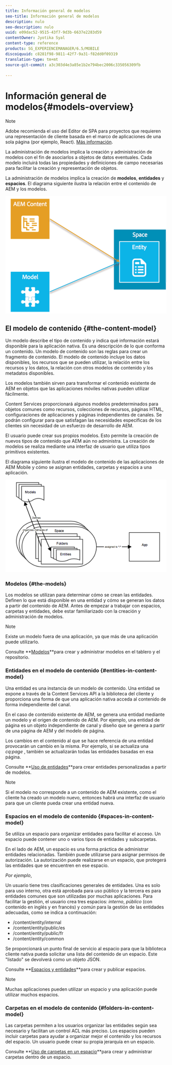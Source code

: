 ```yaml
---
title: Información general de modelos
seo-title: Información general de modelos
description: nulo
seo-description: nulo
uuid: e09dac52-9515-43f7-9d3b-6637e2283d59
contentOwner: Jyotika Syal
content-type: reference
products: SG_EXPERIENCEMANAGER/6.5/MOBILE
discoiquuid: c8281f98-9811-42f7-9a31-f82dd0f09319
translation-type: tm+mt
source-git-commit: a3c303d4e3a85e1b2e794bec2006c335056309fb

---
```



# Información general de modelos{#models-overview}

>[!NOTE]
>
>Adobe recomienda el uso del Editor de SPA para proyectos que requieren una representación de cliente basada en el marco de aplicaciones de una sola página (por ejemplo, React). [Más información](/help/sites-developing/spa-overview.md).

La administración de modelos implica la creación y administración de modelos con el fin de asociarlos a objetos de datos eventuales. Cada modelo incluirá todas las propiedades y definiciones de campo necesarias para facilitar la creación y representación de objetos.

La administración de modelos implica la creación de **modelos**, **entidades** y **espacios**. El diagrama siguiente ilustra la relación entre el contenido de AEM y los modelos.

![chlimage_1-81](assets/chlimage_1-81.png)

## El modelo de contenido {#the-content-model}

Un modelo describe el tipo de contenido y indica qué información estará disponible para la aplicación nativa. Es una descripción de lo que conforma un contenido. Un modelo de contenido son las reglas para crear un fragmento de contenido. El modelo de contenido incluye los datos disponibles, los recursos que se pueden utilizar, la relación entre los recursos y los datos, la relación con otros modelos de contenido y los metadatos disponibles.

Los modelos también sirven para transformar el contenido existente de AEM en objetos que las aplicaciones móviles nativas pueden utilizar fácilmente.

Content Services proporcionará algunos modelos predeterminados para objetos comunes como recursos, colecciones de recursos, páginas HTML, configuraciones de aplicaciones y páginas independientes de canales. Se podrán configurar para que satisfagan las necesidades específicas de los clientes sin necesidad de un esfuerzo de desarrollo de AEM.

El usuario puede crear sus propios modelos. Esto permite la creación de nuevos tipos de contenido que AEM aún no administra. La creación de modelos se realiza mediante una interfaz de usuario que utiliza tipos primitivos existentes.

El diagrama siguiente ilustra el modelo de contenido de las aplicaciones de AEM Mobile y cómo se asignan entidades, carpetas y espacios a una aplicación.

![chlimage_1-82](assets/chlimage_1-82.png)

### Modelos {#the-models}

Los modelos se utilizan para determinar cómo se crean las entidades. Definen lo que está disponible en una entidad y cómo se generan los datos a partir del contenido de AEM. Antes de empezar a trabajar con espacios, carpetas y entidades, debe estar familiarizado con la creación y administración de modelos.

>[!NOTE]
>
>Existe un modelo fuera de una aplicación, ya que más de una aplicación puede utilizarlo.


Consulte **[Modelos](/help/mobile/administer-mobile-apps.md)**para crear y administrar modelos en el tablero y el repositorio.

### Entidades en el modelo de contenido {#entities-in-content-model}

Una entidad es una instancia de un modelo de contenido. Una entidad se expone a través de la Content Services API a la biblioteca del cliente y proporciona una forma de que una aplicación nativa acceda al contenido de forma independiente del canal.

En el caso de contenido existente de AEM, se genera una entidad mediante un modelo y el origen de contenido de AEM. Por ejemplo, una entidad de página es un objeto independiente de canal y diseño que se genera a partir de una página de AEM y del modelo de página.

Los cambios en el contenido al que se hace referencia de una entidad provocarán un cambio en la misma. Por ejemplo, si se actualiza una *cq:page* , también se actualizarán todas las entidades basadas en esa página.

Consulte **[Uso de entidades](/help/mobile/spaces-and-entities.md)**para crear entidades personalizadas a partir de modelos.

>[!NOTE]
>
>Si el modelo no corresponde a un contenido de AEM existente, como el cliente ha creado un modelo nuevo, entonces habrá una interfaz de usuario para que un cliente pueda crear una entidad nueva.


### Espacios en el modelo de contenido {#spaces-in-content-model}

Se utiliza un espacio para organizar entidades para facilitar el acceso. Un espacio puede contener uno o varios tipos de entidades y subcarpetas.

En el lado de AEM, un espacio es una forma práctica de administrar entidades relacionadas. También puede utilizarse para asignar permisos de autorización. La autorización puede realizarse en un espacio, que protegerá las entidades que se encuentren en ese espacio.

*Por ejemplo*,

Un usuario tiene tres clasificaciones generales de entidades. Una es solo para uso interno, otra está aprobada para uso público y la tercera es para entidades comunes que son utilizadas por muchas aplicaciones. Para facilitar la gestión, el usuario crea tres espacios: *interno*, *público* (con contenido en inglés y en francés) y *común* para la gestión de las entidades adecuadas, como se indica a continuación:

* /content/entity/internal
* /content/entity/public/es
* /content/entity/public/fr
* /content/entity/common

Se proporcionará un punto final de servicio al espacio para que la biblioteca cliente nativa pueda solicitar una lista del contenido de un espacio. Este &quot;listado&quot; se devolverá como un objeto JSON.

Consulte **[Espacios y entidades](/help/mobile/spaces-and-entities.md)**para crear y publicar espacios.

>[!NOTE]
>
>Muchas aplicaciones pueden utilizar un espacio y una aplicación puede utilizar muchos espacios.

### Carpetas en el modelo de contenido {#folders-in-content-model}

Las carpetas permiten a los usuarios organizar las entidades según sea necesario y facilitan un control ACL más preciso. Los espacios pueden incluir carpetas para ayudar a organizar mejor el contenido y los recursos del espacio. Un usuario puede crear su propia jerarquía en un espacio.

Consulte **[Uso de carpetas en un espacio](/help/mobile/spaces-and-entities.md)**para crear y administrar carpetas dentro de un espacio.
